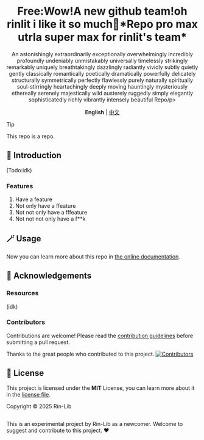 <div align="center">
<h1>Free:Wow!A new github team!oh rinlit i like it so much🥰*Repo pro max utrla super max for rinlit's team*</h1>
<p>​​An astonishingly extraordinarily exceptionally overwhelmingly incredibly profoundly undeniably unmistakably universally timelessly strikingly remarkably uniquely breathtakingly dazzlingly radiantly vividly subtly quietly gently classically romantically poetically dramatically powerfully delicately structurally symmetrically perfectly flawlessly purely naturally spiritually soul-stirringly heartachingly deeply moving hauntingly mysteriously ethereally serenely majestically wild austerely ruggedly simply elegantly sophisticatedly richly vibrantly intensely beautiful Repo/p>

**English** | [中文](./docs/README_zhCN.MD)

</div>

> [!TIP]
> This repo is a repo.

## 📄 Introduction
(Todo:idk)

### Features
1. Have a feature
2. Not only have a ffeature
3. Not not only have a fffeature
4. Not not not only have a f**k

## 🪄 Usage


Now you can learn more about this repo in [the online documentation](https://www.bilibili.com/video/BV1kW411m7VP/?vd_source=love-rin).

## 🙌 Acknowledgements
### Resources
(idk)

### Contributors
Contributions are welcome! Please read the [contribution guidelines](./CONTRIBUTING.md) before submitting a pull request.

Thanks to the great people who contributed to this project.
[![Contributors](http://contrib.nn.ci/api?repo=rin-lib/Free-Wow-a-new-github-team-oh-rinlit-ilike-it-so-much-repo-pro-max-utrla-super-max-for-rinlit-s-team)](https://github.com/Rin-Lib/Free-Wow-a-new-github-team-oh-rinlit-ilike-it-so-much-repo-pro-max-utrla-super-max-for-rinlit-s-team/graphs/contributors)

## 📜 License
This project is licensed under the **MIT** License, you can learn more about it in the [license file](./LICENSE).

Copyright © 2025 Rin-Lib

##

This is an experimental project by Rin-Lib as a newcomer. Welcome to suggest and contribute to this project. ❤️